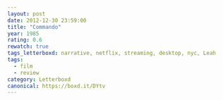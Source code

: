 ```yaml
---
layout: post 
date: 2012-12-30 23:59:00
title: "Commando"
year: 1985
rating: 0.6
rewatch: true
tags_letterboxd: narrative, netflix, streaming, desktop, nyc, Leah
tags:
  - film
  - review
category: Letterboxd
canonical: https://boxd.it/DYtv
---
```


